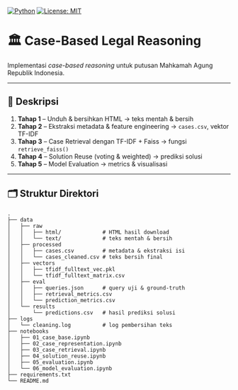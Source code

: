 <!-- badges: start -->
[![Python](https://img.shields.io/badge/python-3.8%2B-blue)](https://www.python.org/)
[![License: MIT](https://img.shields.io/badge/license-MIT-green)](/LICENSE)
<!-- badges: end -->

# 🏛️ Case-Based Legal Reasoning

Implementasi *case-based reasoning* untuk putusan Mahkamah Agung Republik Indonesia.

---

## 📖 Deskripsi

1. **Tahap 1** – Unduh & bersihkan HTML → teks mentah & bersih  
2. **Tahap 2** – Ekstraksi metadata & feature engineering → `cases.csv`, vektor TF-IDF  
3. **Tahap 3** – Case Retrieval dengan TF-IDF + Faiss → fungsi `retrieve_faiss()`  
4. **Tahap 4** – Solution Reuse (voting & weighted) → prediksi solusi  
5. **Tahap 5** – Model Evaluation → metrics & visualisasi  

---

## 🗂️ Struktur Direktori

```text
.
├── data
│   ├── raw
│   │   ├── html/             # HTML hasil download
│   │   └── text/             # teks mentah & bersih
│   ├── processed
│   │   ├── cases.csv         # metadata & ekstraksi isi
│   │   └── cases_cleaned.csv # teks bersih final
│   ├── vectors
│   │   ├── tfidf_fulltext_vec.pkl
│   │   └── tfidf_fulltext_matrix.csv
│   ├── eval
│   │   ├── queries.json      # query uji & ground-truth
│   │   ├── retrieval_metrics.csv
│   │   └── prediction_metrics.csv
│   └── results
│       └── predictions.csv   # hasil prediksi solusi
├── logs
│   └── cleaning.log          # log pembersihan teks
├── notebooks
│   ├── 01_case_base.ipynb
│   ├── 02_case_representation.ipynb
│   ├── 03_case_retrieval.ipynb
│   ├── 04_solution_reuse.ipynb
│   ├── 05_evaluation.ipynb
│   └── 06_model_evaluation.ipynb
├── requirements.txt
└── README.md
